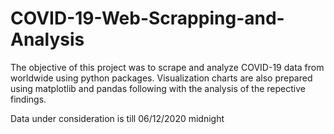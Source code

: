 # COVID-19-Web-Scrapping-and-Analysis

The objective of this project was to scrape and analyze COVID-19 data from worldwide using python packages. Visualization charts are also prepared using matplotlib and pandas following with the analysis of the repective findings.

Data under consideration is till 06/12/2020 midnight
